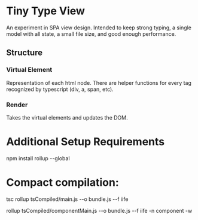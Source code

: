 # Tiny Type View

An experiment in SPA view design. Intended to keep strong typing, a single model with all state, a small file size, and good enough performance.

## Structure

### Virtual Element

Representation of each html node. There are helper functions for every tag recognized by typescript (div, a, span, etc).

### Render
Takes the virtual elements and updates the DOM.


# Additional Setup Requirements
npm install rollup --global 

# Compact compilation:
tsc
rollup tsCompiled/main.js --o bundle.js --f iife

rollup tsCompiled/componentMain.js --o bundle.js --f iife -n component -w